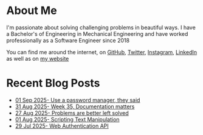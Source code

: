 # About Me

I'm passionate about solving challenging problems in beautiful ways. I have a Bachelor's of Engineering in Mechanical Engineering and have worked professionally as a Software Engineer since 2018

You can find me around the internet, on [GitHub](https://github.com/nabeelvalley), [Twitter](https://twitter.com/not_nabeel/), [Instagram](https://www.instagram.com/nabeelvalley/), [LinkedIn](https://za.linkedin.com/in/nabeelvalley) as well as on [my website](https://nabeelvalley.co.za/)

# Recent Blog Posts
<!-- BLOG-POST-LIST:START -->
- [01 Sep 2025- Use a password manager, they said](https://nabeelvalley.co.za/blog/2025/01-10/use-a-password-manager-they-said/)
- [31 Aug 2025- Week 35, Documentation matters](https://nabeelvalley.co.za/blog/2025/31-08/week-35-trying-this-out-again/)
- [27 Aug 2025- Problems are better left solved](https://nabeelvalley.co.za/blog/2025/27-08/problems-are-better-left-solved/)
- [01 Aug 2025- Scripting Text Manipulation](https://nabeelvalley.co.za/blog/2025/01-08/scripting-text-manipulation/)
- [29 Jul 2025- Web Authentication API](https://nabeelvalley.co.za/blog/2025/29-07/web-authentication-api/)<!-- BLOG-POST-LIST:END -->
